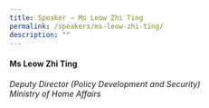```yaml
---
title: Speaker – Ms Leow Zhi Ting
permalink: /speakers/ms-leow-zhi-ting/
description: ""
---
```

#### **Ms Leow Zhi Ting**

*Deputy Director (Policy Development and Security) <br>
Ministry of Home Affairs*